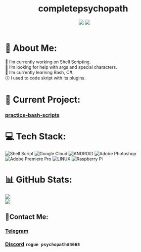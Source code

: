 <div align="center">
 <h1>completepsychopath</h1>
 <a href="https://ko-fi.com/completepsychopath" target="_blank"><img alt="" src="https://img.shields.io/badge/Ko--fi-F16061?style=flat&logo=ko-fi&logoColor=white" style="vertical-align:center" /></a>
 <a href="https://t.me/completepsychopath" target="_blank"><img alt="" src="https://img.shields.io/badge/telegram-completepsychopath-informational" style="vertical-align:center" /></a>
 <img src="https://img.shields.io/github/commit-activity/m/completepsychopath/practice-bash-scripts"/>
 <img src="https://img.shields.io/github/last-commit/completepsychopath/practice-bash-scripts"/>
</div>
<br/>


# 💫 About Me:
🤖 I’m currently working on Shell Scripting.<br>🤝 I’m looking for help with args and special characters.<br>🌱 I’m currently learning Bash, C#.<br>🕔 I used to code skript with its plugins.

# 🔧 Current Project:
### [practice-bash-scripts](https://github.com/completepsychopath/practice-bash-scripts)

# 💻 Tech Stack:
![Shell Script](https://img.shields.io/badge/shell_script-%23121011.svg?style=for-the-badge&logo=gnu-bash&logoColor=white) ![Google Cloud](https://img.shields.io/badge/Google%20Cloud-%234285F4.svg?style=for-the-badge&logo=google-cloud&logoColor=white) ![ANDROID](https://img.shields.io/badge/android-%2320232a.svg?style=for-the-badge&logo=android&logoColor=%a4c639) ![Adobe Photoshop](https://img.shields.io/badge/adobephotoshop-%2331A8FF.svg?style=for-the-badge&logo=adobephotoshop&logoColor=white) ![Adobe Premiere Pro](https://img.shields.io/badge/Adobe%20Premiere%20Pro-9999FF.svg?style=for-the-badge&logo=Adobe%20Premiere%20Pro&logoColor=white) ![LINUX](https://img.shields.io/badge/Linux-FCC624?style=for-the-badge&logo=linux&logoColor=black) ![Raspberry Pi](https://img.shields.io/badge/-RaspberryPi-C51A4A?style=for-the-badge&logo=Raspberry-Pi)
# 📊 GitHub Stats:
![](https://github-readme-stats.vercel.app/api?username=completepsychopath&theme=dark&hide_border=false&include_all_commits=false&count_private=false)<br/>
![](https://github-readme-stats.vercel.app/api/top-langs/?username=completepsychopath&theme=dark&hide_border=false&include_all_commits=false&count_private=false&layout=compact)
## 📱Contact Me:
### [Telegram](https://t.me/completepsychopath)
### [Discord](https://discord.gg/hnr2jdc4wB) ```rogue psychopath#4668```
